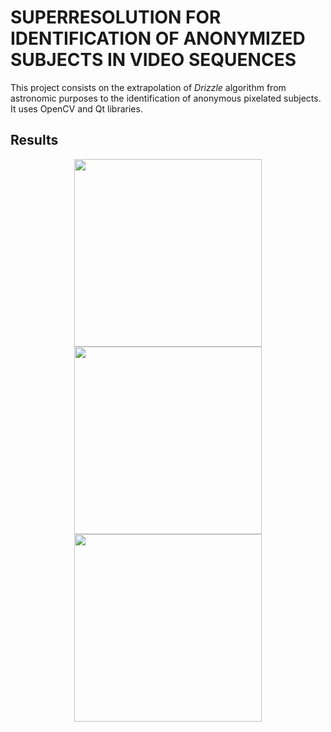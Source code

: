 # SUPERRESOLUTION FOR IDENTIFICATION OF ANONYMIZED SUBJECTS IN VIDEO SEQUENCES
This project consists on the extrapolation of *Drizzle* algorithm from astronomic purposes to the identification of anonymous pixelated subjects. It uses OpenCV and Qt libraries.


## Results
<div align="center">
  <img src="https://github.com/manurare/Superresolution-VideoSequences/blob/master/images/recons.gif" width="300" height="300">
</div>
<div align="center">
  <img src="https://github.com/manurare/Superresolution-VideoSequences/blob/master/images/faceTracking.gif" width="300" height="300">
  <img src="https://github.com/manurare/Superresolution-VideoSequences/blob/master/images/optFlow.gif" width="300" height="300">
</div>
